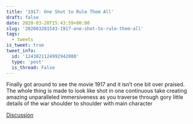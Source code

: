 ```yaml
---
title: '1917: One Shot to Rule Them All'
draft: false
date: 2020-03-28T15:43:59+00:00
slug: '202003281543-1917-one-shot-to-rule-them-all'
tags:
  - tweets
is_tweet: true
tweet_info:
  id: '1243821124992942080'
  type: 'post'
  is_thread: False
---
```




Finally got around to see the movie 1917 and it isn’t one bit over praised. The whole thing is made to look like shot in one continuous take creating amazing unparalleled immersiveness as you traverse through gory little details of the war shoulder to shoulder with main character

[Discussion](https://x.com/sytelus/status/1243821124992942080)
